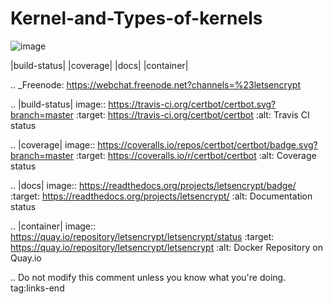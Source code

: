 # Kernel-and-Types-of-kernels
![image](https://github.com/nu11secur1ty/pictures/blob/master/gV8hn.png)

|build-status| |coverage| |docs| |container|

.. _Freenode: https://webchat.freenode.net?channels=%23letsencrypt

.. |build-status| image:: https://travis-ci.org/certbot/certbot.svg?branch=master
   :target: https://travis-ci.org/certbot/certbot
   :alt: Travis CI status

.. |coverage| image:: https://coveralls.io/repos/certbot/certbot/badge.svg?branch=master
   :target: https://coveralls.io/r/certbot/certbot
   :alt: Coverage status

.. |docs| image:: https://readthedocs.org/projects/letsencrypt/badge/
   :target: https://readthedocs.org/projects/letsencrypt/
   :alt: Documentation status

.. |container| image:: https://quay.io/repository/letsencrypt/letsencrypt/status
   :target: https://quay.io/repository/letsencrypt/letsencrypt
   :alt: Docker Repository on Quay.io

.. Do not modify this comment unless you know what you're doing. tag:links-end
